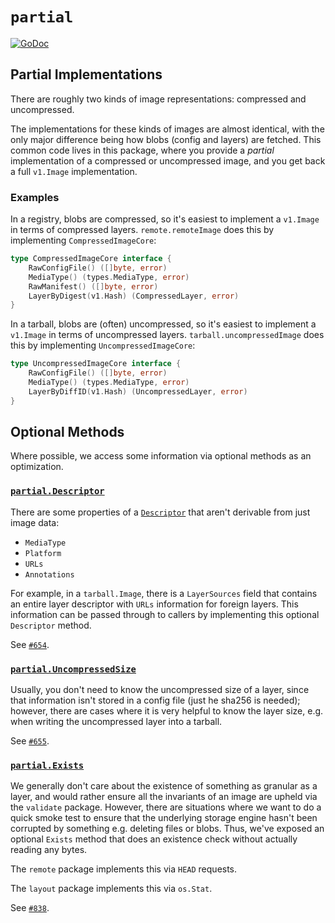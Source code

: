 # `partial`

[![GoDoc](https://godoc.org/github.com/schidstorm/go-containerregistry/pkg/v1/partial?status.svg)](https://godoc.org/github.com/schidstorm/go-containerregistry/pkg/v1/partial)

## Partial Implementations

There are roughly two kinds of image representations: compressed and uncompressed.

The implementations for these kinds of images are almost identical, with the only
major difference being how blobs (config and layers) are fetched. This common
code lives in this package, where you provide a _partial_ implementation of a
compressed or uncompressed image, and you get back a full `v1.Image` implementation.

### Examples

In a registry, blobs are compressed, so it's easiest to implement a `v1.Image` in terms
of compressed layers. `remote.remoteImage` does this by implementing `CompressedImageCore`:

```go
type CompressedImageCore interface {
	RawConfigFile() ([]byte, error)
	MediaType() (types.MediaType, error)
	RawManifest() ([]byte, error)
	LayerByDigest(v1.Hash) (CompressedLayer, error)
}
```

In a tarball, blobs are (often) uncompressed, so it's easiest to implement a `v1.Image` in terms
of uncompressed layers. `tarball.uncompressedImage` does this by implementing `UncompressedImageCore`:

```go
type UncompressedImageCore interface {
	RawConfigFile() ([]byte, error)
	MediaType() (types.MediaType, error)
	LayerByDiffID(v1.Hash) (UncompressedLayer, error)
}
```

## Optional Methods

Where possible, we access some information via optional methods as an optimization.

### [`partial.Descriptor`](https://godoc.org/github.com/schidstorm/go-containerregistry/pkg/v1/partial#Descriptor)

There are some properties of a [`Descriptor`](https://github.com/opencontainers/image-spec/blob/master/descriptor.md#properties) that aren't derivable from just image data:

* `MediaType`
* `Platform`
* `URLs`
* `Annotations`

For example, in a `tarball.Image`, there is a `LayerSources` field that contains
an entire layer descriptor with `URLs` information for foreign layers. This
information can be passed through to callers by implementing this optional
`Descriptor` method.

See [`#654`](https://github.com/schidstorm/go-containerregistry/pull/654).

### [`partial.UncompressedSize`](https://godoc.org/github.com/schidstorm/go-containerregistry/pkg/v1/partial#UncompressedSize)

Usually, you don't need to know the uncompressed size of a layer, since that
information isn't stored in a config file (just he sha256 is needed); however,
there are cases where it is very helpful to know the layer size, e.g. when
writing the uncompressed layer into a tarball.

See [`#655`](https://github.com/schidstorm/go-containerregistry/pull/655).

### [`partial.Exists`](https://godoc.org/github.com/schidstorm/go-containerregistry/pkg/v1/partial#Exists)

We generally don't care about the existence of something as granular as a
layer, and would rather ensure all the invariants of an image are upheld via
the `validate` package. However, there are situations where we want to do a
quick smoke test to ensure that the underlying storage engine hasn't been
corrupted by something e.g. deleting files or blobs. Thus, we've exposed an
optional `Exists` method that does an existence check without actually reading
any bytes.

The `remote` package implements this via `HEAD` requests.

The `layout` package implements this via `os.Stat`.

See [`#838`](https://github.com/schidstorm/go-containerregistry/pull/838).
